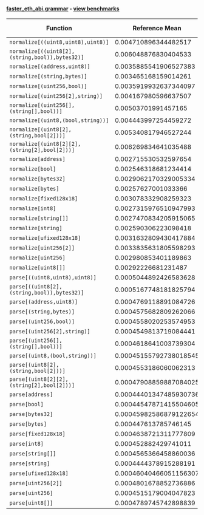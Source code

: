 #### [faster_eth_abi.grammar](https://github.com/BobTheBuidler/faster-eth-abi/blob/master/faster_eth_abi/grammar.py) - [view benchmarks](https://github.com/BobTheBuidler/faster-eth-abi/blob/master/benchmarks/test_grammar_benchmarks.py)

| Function | Reference Mean | Faster Mean | % Change | Speedup (%) | x Faster | Faster |
|----------|---------------|-------------|----------|-------------|----------|--------|
| `normalize[((uint8,uint8),uint8)]` | 0.004710896344482517 | 0.004152327410787417 | 11.86% | 13.45% | 1.13x | ✅ |
| `normalize[((uint8[2],(string,bool)),bytes32)]` | 0.006048876830404533 | 0.005371215085556846 | 11.20% | 12.62% | 1.13x | ✅ |
| `normalize[(address,uint8)]` | 0.0035885541906527383 | 0.0030039339429404972 | 16.29% | 19.46% | 1.19x | ✅ |
| `normalize[(string,bytes)]` | 0.003465168159014261 | 0.0028791466791943283 | 16.91% | 20.35% | 1.20x | ✅ |
| `normalize[(uint256,bool)]` | 0.0035919932637344097 | 0.0030017426953858934 | 16.43% | 19.66% | 1.20x | ✅ |
| `normalize[(uint256[2],string)]` | 0.004167980596637507 | 0.0036228549492750353 | 13.08% | 15.05% | 1.15x | ✅ |
| `normalize[(uint256[],(string[],bool))]` | 0.00503701991457165 | 0.0044889975669631455 | 10.88% | 12.21% | 1.12x | ✅ |
| `normalize[(uint8,(bool,string))]` | 0.004443997254459272 | 0.0038353243999958626 | 13.70% | 15.87% | 1.16x | ✅ |
| `normalize[(uint8[2],(string,bool[2]))]` | 0.005340817946527244 | 0.004796867014425525 | 10.18% | 11.34% | 1.11x | ✅ |
| `normalize[(uint8[2][2],(string[2],bool[2]))]` | 0.006269834641035488 | 0.005816411063946372 | 7.23% | 7.80% | 1.08x | ✅ |
| `normalize[address]` | 0.002715530532597654 | 0.0019788547305403725 | 27.13% | 37.23% | 1.37x | ✅ |
| `normalize[bool]` | 0.002546318681234414 | 0.001842670288076304 | 27.63% | 38.19% | 1.38x | ✅ |
| `normalize[bytes32]` | 0.0029062170329005334 | 0.002158092272926559 | 25.74% | 34.67% | 1.35x | ✅ |
| `normalize[bytes]` | 0.00257627001033366 | 0.0019745267062336543 | 23.36% | 30.48% | 1.30x | ✅ |
| `normalize[fixed128x18]` | 0.003078332908259323 | 0.0024846109428546532 | 19.29% | 23.90% | 1.24x | ✅ |
| `normalize[int8]` | 0.0027315976510947993 | 0.0019654222490169773 | 28.05% | 38.98% | 1.39x | ✅ |
| `normalize[string[]]` | 0.0027470834205915065 | 0.002203895348011609 | 19.77% | 24.65% | 1.25x | ✅ |
| `normalize[string]` | 0.002590306223098418 | 0.001915572695564875 | 26.05% | 35.22% | 1.35x | ✅ |
| `normalize[ufixed128x18]` | 0.0031632809430417884 | 0.0025773710666743893 | 18.52% | 22.73% | 1.23x | ✅ |
| `normalize[uint256[2]]` | 0.0033835631805598293 | 0.00271277319726535 | 19.82% | 24.73% | 1.25x | ✅ |
| `normalize[uint256]` | 0.002980853401189863 | 0.00218580451410448 | 26.67% | 36.37% | 1.36x | ✅ |
| `normalize[uint8[]]` | 0.00292226681231487 | 0.0023566444352967238 | 19.36% | 24.00% | 1.24x | ✅ |
| `parse[((uint8,uint8),uint8)]` | 0.0005044892426583628 | 0.0005023549421127602 | 0.42% | 0.42% | 1.00x | ✅ |
| `parse[((uint8[2],(string,bool)),bytes32)]` | 0.0005167748181825794 | 0.0005194704603527372 | -0.52% | -0.52% | 0.99x | ❌ |
| `parse[(address,uint8)]` | 0.0004769118891084726 | 0.0004813958064692999 | -0.94% | -0.93% | 0.99x | ❌ |
| `parse[(string,bytes)]` | 0.0004575682809262066 | 0.0004568527053860884 | 0.16% | 0.16% | 1.00x | ✅ |
| `parse[(uint256,bool)]` | 0.0004558020253574953 | 0.00046044050204684214 | -1.02% | -1.01% | 0.99x | ❌ |
| `parse[(uint256[2],string)]` | 0.0004549813719084441 | 0.0004567797258898411 | -0.40% | -0.39% | 1.00x | ❌ |
| `parse[(uint256[],(string[],bool))]` | 0.0004618641003739304 | 0.00045888593603930127 | 0.64% | 0.65% | 1.01x | ✅ |
| `parse[(uint8,(bool,string))]` | 0.00045155792738018545 | 0.00045753055782320716 | -1.32% | -1.31% | 0.99x | ❌ |
| `parse[(uint8[2],(string,bool[2]))]` | 0.0004553186060062313 | 0.00045590500791476557 | -0.13% | -0.13% | 1.00x | ❌ |
| `parse[(uint8[2][2],(string[2],bool[2]))]` | 0.00047908859887084025 | 0.0004853066276205384 | -1.30% | -1.28% | 0.99x | ❌ |
| `parse[address]` | 0.00044401347485930736 | 0.00044565661241662317 | -0.37% | -0.37% | 1.00x | ❌ |
| `parse[bool]` | 0.00044547871415504605 | 0.0004505042015767848 | -1.13% | -1.12% | 0.99x | ❌ |
| `parse[bytes32]` | 0.00045982586879122654 | 0.000452561928604521 | 1.58% | 1.61% | 1.02x | ✅ |
| `parse[bytes]` | 0.000447613785746145 | 0.0004505054578209425 | -0.65% | -0.64% | 0.99x | ❌ |
| `parse[fixed128x18]` | 0.0004638721311777809 | 0.00046691784470482054 | -0.66% | -0.65% | 0.99x | ❌ |
| `parse[int8]` | 0.000452882429741011 | 0.00044481915944210166 | 1.78% | 1.81% | 1.02x | ✅ |
| `parse[string[]]` | 0.0004565366458860036 | 0.0004677104946989925 | -2.45% | -2.39% | 0.98x | ❌ |
| `parse[string]` | 0.0004444378915288191 | 0.00044713340094130273 | -0.61% | -0.60% | 0.99x | ❌ |
| `parse[ufixed128x18]` | 0.00046040466051156307 | 0.00046152971570925154 | -0.24% | -0.24% | 1.00x | ❌ |
| `parse[uint256[2]]` | 0.0004801678852736886 | 0.00048051397610011123 | -0.07% | -0.07% | 1.00x | ❌ |
| `parse[uint256]` | 0.0004515179004047823 | 0.00044755499687945097 | 0.88% | 0.89% | 1.01x | ✅ |
| `parse[uint8[]]` | 0.0004789745742898839 | 0.0004748088177506948 | 0.87% | 0.88% | 1.01x | ✅ |
